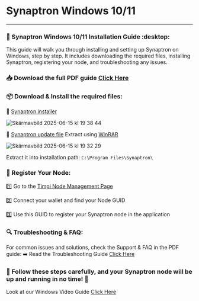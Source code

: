 # Synaptron Windows 10/11 
---
### :rocket: Synaptron Windows 10/11 Installation Guide :desktop:

This guide will walk you through installing and setting up Synaptron on Windows, step by step. It includes downloading the required files, installing Synaptron, registering your node, and troubleshooting any issues.

### :inbox_tray: Download the full PDF guide [Click Here](https://timpi.io/wp-content/uploads/2025/02/Synaptron-Guide-v1.pdf)

### :package: Download & Install the required files:
:small_blue_diamond: [Synaptron installer](https://timpi.io/applications/windows/synaptron_win_latest.zip)

![Skärmavbild 2025-06-15 kl  19 38 44](https://github.com/user-attachments/assets/26905e93-9dc2-4266-8537-a73db1a55471)

:small_blue_diamond: [Synaptron update file](https://timpi.io/applications/windows/synaptron_win_update-1.1.34.zip) Extract using [WinRAR](https://www.win-rar.com/start.html?&L=0)

![Skärmavbild 2025-06-15 kl  19 32 29](https://github.com/user-attachments/assets/f57eadac-2833-4978-9ac6-bbd911eeac13)

Extract it into installation path:
`C:\Program Files\Synaptron\`

### :pencil: Register Your Node:
:one: Go to the [Timpi Node Management Page](https://timpi.com/node/management)

:two: Connect your wallet and find your Node GUID

:three: Use this GUID to register your Synaptron node in the application

### :mag: Troubleshooting & FAQ:
For common issues and solutions, check the Support & FAQ in the PDF guide:
:arrow_right: Read the Troubleshooting Guide [Click Here](https://timpi.io/wp-content/uploads/2025/02/Synaptron-Guide-v1.pdf)

### :pushpin: Follow these steps carefully, and your Synaptron node will be up and running in no time! :rocket:

Look at our Windows Video Guide
[Click Here](https://www.youtube.com/watch?v=_SPVbZuCCPQ)

